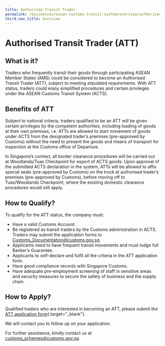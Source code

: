 ```yaml
---
title: Authorised Transit Trader
permalink: /businesses/asean-customs-transit-system/overview/authorised-transit-trader
third_nav_title: Overview
---
```


# Authorised Transit Trader (ATT)

## What is it?

Traders who frequently transit their goods through participating ASEAN Member States (AMS) could be considered to become an Authorised Transit Trader (ATT), subject to meeting stipulated requirements. With ATT status, traders could enjoy simplified procedures and certain privileges under the ASEAN Customs Transit System (ACTS).

## Benefits of ATT

Subject to national criteria, traders qualified to be an ATT will be given certain privileges by the competent authorities, including loading of goods at their own premises, i.e. ATTs are allowed to start movement of goods under ACTS from the designated trader’s premises (pre-approved by Customs) without the need to present the goods and means of transport for inspection at the Customs office of Departure.

In Singapore’s context, all border clearance procedures will be carried out at Woodlands/Tuas Checkpoint for export of ACTS goods. Upon approval of the submitted ACTS declaration in the system, ATTs will be allowed to affix special seals (pre-approved by Customs) on the truck at authorised trader’s premises (pre-approved by Customs), before moving off to Tuas/Woodlands Checkpoint, where the existing domestic clearance procedures would still apply.

## How to Qualify?

To qualify for the ATT status, the company must:

- Have a valid Customs Account.
- Be registered as transit traders by the Customs administration in ACTS. Traders may submit the application forms to [Customs_Documentation@customs.gov.sg](mailto:Customs_Documentation@customs.gov.sg).
- Applicants need to have frequent transit movements and must lodge full Banker’s Guarantee.
- Applicants to self-declare and fulfil all the criteria in the ATT application form.
- Have good compliance records with Singapore Customs.
- Have adequate pre-employment screening of staff in sensitive areas and security measures to secure the safety of business and the supply chain.

## How to Apply?

Qualified traders who are interested in becoming an ATT, please submit the [ATT application form](https://form.gov.sg/5f83db6857b6f30011dadd06){:target="_blank"}.

We will contact you to follow up on your application.

For further assistance, kindly contact us at [customs_schemes@customs.gov.sg](mailto:customs_schemes@customs.gov.sg).